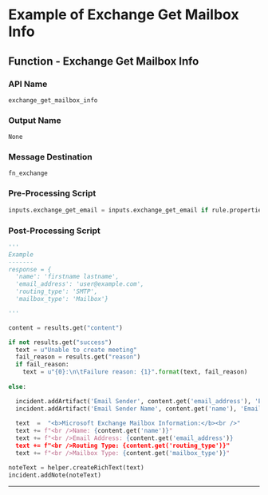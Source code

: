 <!--
    DO NOT MANUALLY EDIT THIS FILE
    THIS FILE IS AUTOMATICALLY GENERATED WITH resilient-sdk codegen
-->

# Example of Exchange Get Mailbox Info

## Function - Exchange Get Mailbox Info

### API Name
`exchange_get_mailbox_info`

### Output Name
`None`

### Message Destination
`fn_exchange`

### Pre-Processing Script
```python
inputs.exchange_get_email = inputs.exchange_get_email if rule.properties.exchange_get_email is None else rule.properties.exchange_get_email
```

### Post-Processing Script
```python
'''
Example
-------
response = {
  'name': 'firstname lastname',
  'email_address': 'user@example.com',
  'routing_type': 'SMTP',
  'mailbox_type': 'Mailbox'}

'''

content = results.get("content")

if not results.get("success")
  text = u"Unable to create meeting"
  fail_reason = results.get("reason")
  if fail_reason:
    text = u"{0}:\n\tFailure reason: {1}".format(text, fail_reason)
    
else:

  incident.addArtifact('Email Sender', content.get('email_address'), 'Email address from Exchange Get Mailbox Info')
  incident.addArtifact('Email Sender Name', content.get('name'), 'Email sender name from Exchange Get Mailbox Info')
  
  text  =  "<b>Microsoft Exchange Mailbox Information:</b><br />"
  text += f"<br />Name: {content.get('name')}"
  text += f"<br />Email Address: {content.get('email_address')}
  text += f"<br />Routing Type: {content.get('routing_type')}"
  text += f"<br />Mailbox Type: {content.get('mailbox_type')}"

noteText = helper.createRichText(text)
incident.addNote(noteText)
```

---

